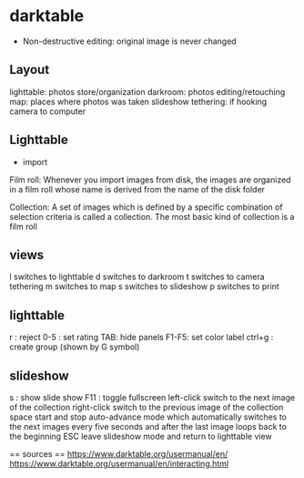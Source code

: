 # darktable
- Non-destructive editing: original image is never changed

## Layout
lighttable: photos store/organization
darkroom: photos editing/retouching
map: places where photos was taken
slideshow
tethering: if hooking camera to computer


## Lighttable
- import

Film roll: Whenever you import images from disk, the images are organized in a film roll whose name is derived from the name of the disk folder

Collection: A set of images which is defined by a specific combination of selection criteria is called a collection. The most basic kind of collection is a film roll



## views
l 	switches to lighttable
d 	switches to darkroom
t 	switches to camera tethering
m 	switches to map
s 	switches to slideshow
p 	switches to print

## lighttable
r : reject
0-5 : set rating
TAB: hide panels
F1-F5: set color label
ctrl+g : create group (shown by G symbol)

## slideshow
s : show slide show
F11 : toggle fullscreen
left-click 	switch to the next image of the collection
right-click 	switch to the previous image of the collection
space 	start and stop auto-advance mode which automatically switches to the next images every five seconds and after the last image loops back to the beginning
ESC 	leave slideshow mode and return to lighttable view

== sources ==
https://www.darktable.org/usermanual/en/
https://www.darktable.org/usermanual/en/interacting.html


